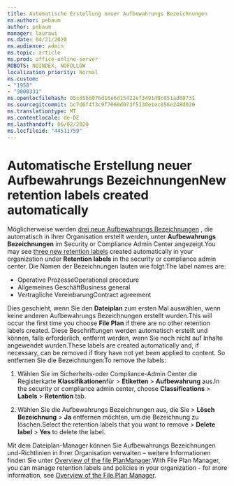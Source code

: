 ```yaml
---
title: Automatische Erstellung neuer Aufbewahrungs Bezeichnungen
ms.author: pebaum
author: pebaum
manager: laurawi
ms.date: 04/21/2020
ms.audience: admin
ms.topic: article
ms.prod: office-online-server
ROBOTS: NOINDEX, NOFOLLOW
localization_priority: Normal
ms.custom:
- "1958"
- "9000331"
ms.openlocfilehash: 05cd5bb076d16e6d15422ef3491d9c051ad09731
ms.sourcegitcommit: bc7d6f4f3c9f7060d073f5130e1ec856e248d020
ms.translationtype: MT
ms.contentlocale: de-DE
ms.lasthandoff: 06/02/2020
ms.locfileid: "44511759"
---
```

# <a name="new-retention-labels-created-automatically"></a><span data-ttu-id="78cdb-102">Automatische Erstellung neuer Aufbewahrungs Bezeichnungen</span><span class="sxs-lookup"><span data-stu-id="78cdb-102">New retention labels created automatically</span></span>

<span data-ttu-id="78cdb-103">Möglicherweise werden [drei neue Aufbewahrungs Bezeichnungen](https://docs.microsoft.com/microsoft-365/compliance/file-plan-manager) , die automatisch in Ihrer Organisation erstellt werden, unter **Aufbewahrungs Bezeichnungen** im Security or Compliance Admin Center angezeigt.</span><span class="sxs-lookup"><span data-stu-id="78cdb-103">You may see [three new retention labels](https://docs.microsoft.com/microsoft-365/compliance/file-plan-manager) created automatically in your organization under **Retention labels** in the security or compliance admin center.</span></span> <span data-ttu-id="78cdb-104">Die Namen der Bezeichnungen lauten wie folgt:</span><span class="sxs-lookup"><span data-stu-id="78cdb-104">The label names are:</span></span>

- <span data-ttu-id="78cdb-105">Operative Prozesse</span><span class="sxs-lookup"><span data-stu-id="78cdb-105">Operational procedure</span></span>
- <span data-ttu-id="78cdb-106">Allgemeines Geschäft</span><span class="sxs-lookup"><span data-stu-id="78cdb-106">Business general</span></span>
- <span data-ttu-id="78cdb-107">Vertragliche Vereinbarung</span><span class="sxs-lookup"><span data-stu-id="78cdb-107">Contract agreement</span></span>

<span data-ttu-id="78cdb-108">Dies geschieht, wenn Sie den **Dateiplan** zum ersten Mal auswählen, wenn keine anderen Aufbewahrungs Bezeichnungen erstellt wurden.</span><span class="sxs-lookup"><span data-stu-id="78cdb-108">This will occur the first time you choose **File Plan** if there are no other retention labels created.</span></span> <span data-ttu-id="78cdb-109">Diese Beschriftungen werden automatisch erstellt und können, falls erforderlich, entfernt werden, wenn Sie noch nicht auf Inhalte angewendet wurden.</span><span class="sxs-lookup"><span data-stu-id="78cdb-109">These labels are created automatically and, if necessary, can be removed if they have not yet been applied to content.</span></span> <span data-ttu-id="78cdb-110">So entfernen Sie die Bezeichnungen:</span><span class="sxs-lookup"><span data-stu-id="78cdb-110">To remove the labels:</span></span>

1. <span data-ttu-id="78cdb-111">Wählen Sie im Sicherheits-oder Compliance-Admin Center die Registerkarte **Klassifikationen**für  >  **Etiketten**  >  **Aufbewahrung** aus.</span><span class="sxs-lookup"><span data-stu-id="78cdb-111">In the security or compliance admin center, choose **Classifications** > **Labels** > **Retention** tab.</span></span>

1. <span data-ttu-id="78cdb-112">Wählen Sie die Aufbewahrungs Bezeichnungen aus, die Sie > **Lösch Bezeichnung**  >  **Ja** entfernen möchten, um die Bezeichnung zu löschen.</span><span class="sxs-lookup"><span data-stu-id="78cdb-112">Select the retention labels that you want to remove > **Delete label** > **Yes** to delete the label.</span></span>

<span data-ttu-id="78cdb-113">Mit dem Dateiplan-Manager können Sie Aufbewahrungs Bezeichnungen und-Richtlinien in Ihrer Organisation verwalten – weitere Informationen finden Sie unter [Overview of the file PlanManager](https://docs.microsoft.com/microsoft-365/compliance/file-plan-manager).</span><span class="sxs-lookup"><span data-stu-id="78cdb-113">With File Plan Manager, you can manage retention labels and policies in your organization - for more information, see [Overview of the File Plan Manager](https://docs.microsoft.com/microsoft-365/compliance/file-plan-manager).</span></span>